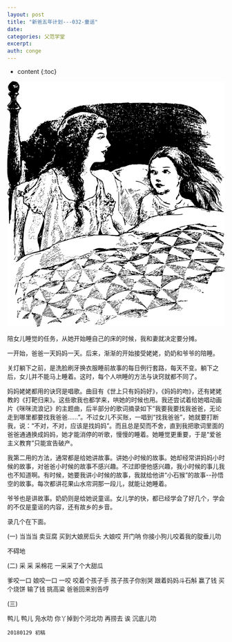 ```yaml
---
layout: post
title: "新爸五年计划---032-童谣"
date:
categories: 父范学堂
excerpt:
auth: conge
---
```

* content
{:toc}

![sistersinbed-2400px.png](/assets/images/父范学堂/118382-8d56ca68daf0d1fe.png)


陪女儿睡觉的任务，从她开始睡自己的床的时候，我和妻就决定要分摊。

一开始，爸爸一天妈妈一天。后来，渐渐的开始接受姥姥，奶奶和爷爷的陪睡。

关灯躺下之前，是洗脸刷牙换衣服睡前故事的每日例行套路，每天不变。躺下之后，女儿并不能马上睡着。这时，每个人哄睡的方法与诀窍就都不同了。

妈妈姥姥都用的诀窍是唱歌。曲目有《世上只有妈妈好》，《妈妈的吻》，还有姥姥教的《打靶归来》。这些歌我也都学来，哄她的时候也用。我还尝试着给她唱动画片《咪咪流浪记》的主题曲，后半部分的歌词摘录如下“我要我要找我爸爸，无论走到哪里都要找我爸爸……”。不过女儿不买账，一唱到“找我爸爸”，她就要打断我，说：“不对，不对，应该是找妈妈”。而且总是契而不舍，直到我把歌词里面的爸爸通通换成妈妈，她才能消停的听歌，慢慢的睡着。她睡觉更重要，于是“爱爸主义教育”只能宣告破产。

我第二用的方法，通常都是给她讲故事。讲她小时候的故事。她却经常讲妈妈小时候的故事，对爸爸小时候的故事不感兴趣。不过即便他感兴趣，我小时候的事儿我也不知道啊。有时候，她要我讲小时候的故事，我就给他讲“小石猴”的故事--孙悟空的故事。每次都讲花果山水帘洞那一段儿，就能让她睡着。

爷爷也是讲故事。奶奶则是给她说童谣。女儿学的快，都已经学会了好几个，学会的不仅是童谣的内容，还有故乡的乡音。

录几个在下面。

(一)
当当当
卖豆腐
买到大娘房后头
大娘哎
开门呐
你接小狗儿咬着我的腚垂儿叻

不碍地

(二)
采 采 采棉花
一采采了个大甜瓜

爹咬一口
娘咬一口
一咬 咬着个孩子手
孩子孩子你别哭
跟着妈妈斗石斛
赢了钱 买个烧饼
输了钱 挑高粱
爸爸回来别告哼

(三)

鸭儿 鸭儿 
凫水叻
你丫掉到个河北叻
再捞去
诶 沉底儿叻

```
20180129 初稿
```
